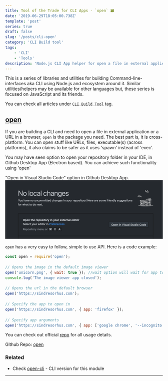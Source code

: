 ```yaml
---
title: Tool of the Trade for CLI Apps - `open` 🗃
date: '2019-06-29T18:05:00.738Z'
template: 'post'
series: true
draft: false
slug: '/posts/cli-open'
category: 'CLI Build tool'
tags:
    - 'CLI'
    - 'Tools'
description: 'Node.js CLI App helper for open a file in external application'
---
```


This is a series of libraries and utilities for building Command-line-interfaces aka CLI using Node.js and ecosystem around it. Similar utilities/helpers may be available for other languages but, these series is focused on JavaScript and its friends.

You can check all articles under [`CLI Build Tool`](/category/cli-build-tool/) tag.

## [open](https://github.com/sindresorhus/open)

If you are building a CLI and need to open a file in external application or a URL in a browser, `open` is the package you need. The best part is, it is cross-platform. You can open stuff like URLs, files, executable(s) (across platforms), it also claims to be safer as it uses 'spawn' instead of 'exec'.

You may have seen option to open your repository folder in your IDE, in Github Desktop App (Electron based). You can achieve such functionality using 'open'

"Open in Visual Studio Code" option in Github Desktop App.
![Screenshot](./open.png)

`open` has a very easy to follow, simple to use API. Here is a code example:

```javascript
const open = require('open');

// Opens the image in the default image viewer
open('unicorn.png', { wait: true }); //wait option will wait for app to close
console.log('The image viewer app closed');

// Opens the url in the default browser
open('https://sindresorhus.com');

// Specify the app to open in
open('https://sindresorhus.com', { app: 'firefox' });

// Specify app arguments
open('https://sindresorhus.com', { app: ['google chrome', '--incognito'] });
```

You can check out official [repo](https://github.com/sindresorhus/open) for all usage details.

Github Repo: [open](https://github.com/sindresorhus/open)

### Related

-   Check [open-cli](https://github.com/sindresorhus/open-cli) - CLI version for this module

---
